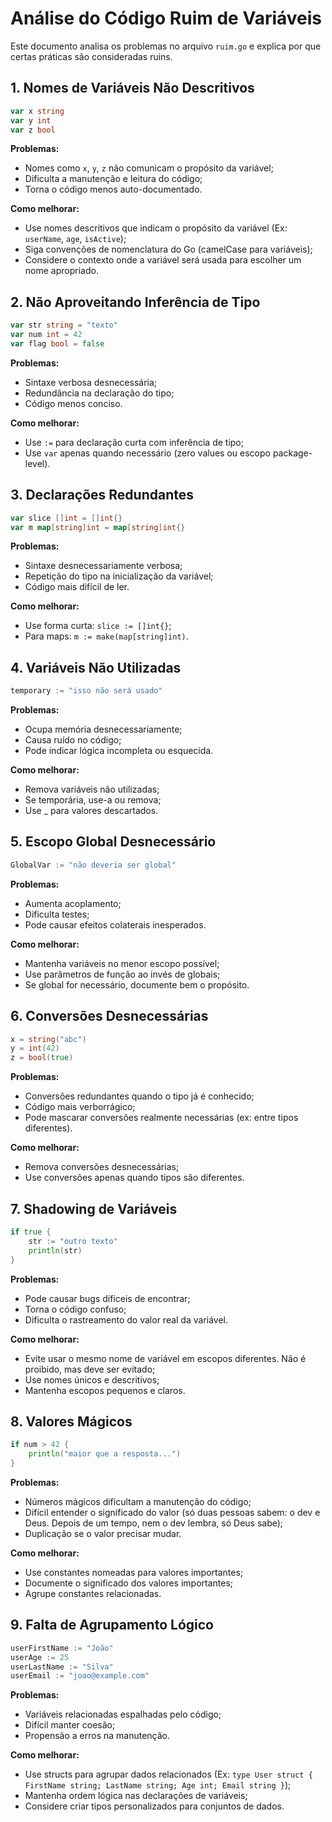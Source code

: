 # Análise do Código Ruim de Variáveis

Este documento analisa os problemas no arquivo `ruim.go` e explica por que certas práticas são consideradas ruins.

## 1. Nomes de Variáveis Não Descritivos
```go
var x string
var y int
var z bool
```
**Problemas:**
- Nomes como `x`, `y`, `z` não comunicam o propósito da variável;
- Dificulta a manutenção e leitura do código;
- Torna o código menos auto-documentado.

**Como melhorar:**
- Use nomes descritivos que indicam o propósito da variável (Ex: `userName`, `age`, `isActive`);
- Siga convenções de nomenclatura do Go (camelCase para variáveis);
- Considere o contexto onde a variável será usada para escolher um nome apropriado.

## 2. Não Aproveitando Inferência de Tipo
```go
var str string = "texto"
var num int = 42
var flag bool = false
```
**Problemas:**
- Sintaxe verbosa desnecessária;
- Redundância na declaração do tipo;
- Código menos conciso.

**Como melhorar:**
- Use `:=` para declaração curta com inferência de tipo;
- Use `var` apenas quando necessário (zero values ou escopo package-level).

## 3. Declarações Redundantes
```go
var slice []int = []int{}
var m map[string]int = map[string]int{}
```
**Problemas:**
- Sintaxe desnecessariamente verbosa;
- Repetição do tipo na inicialização da variável;
- Código mais difícil de ler.

**Como melhorar:**
- Use forma curta: `slice := []int{}`;
- Para maps: `m := make(map[string]int)`.

## 4. Variáveis Não Utilizadas
```go
temporary := "isso não será usado"
```
**Problemas:**
- Ocupa memória desnecessariamente;
- Causa ruído no código;
- Pode indicar lógica incompleta ou esquecida.

**Como melhorar:**
- Remova variáveis não utilizadas;
- Se temporária, use-a ou remova;
- Use _ para valores descartados.

## 5. Escopo Global Desnecessário
```go
GlobalVar := "não deveria ser global"
```
**Problemas:**
- Aumenta acoplamento;
- Dificulta testes;
- Pode causar efeitos colaterais inesperados.

**Como melhorar:**
- Mantenha variáveis no menor escopo possível;
- Use parâmetros de função ao invés de globais;
- Se global for necessário, documente bem o propósito.

## 6. Conversões Desnecessárias
```go
x = string("abc")
y = int(42)
z = bool(true)
```
**Problemas:**
- Conversões redundantes quando o tipo já é conhecido;
- Código mais verborrágico;
- Pode mascarar conversões realmente necessárias (ex: entre tipos diferentes).

**Como melhorar:**
- Remova conversões desnecessárias;
- Use conversões apenas quando tipos são diferentes.

## 7. Shadowing de Variáveis
```go
if true {
    str := "outro texto"
    println(str)
}
```
**Problemas:**
- Pode causar bugs difíceis de encontrar;
- Torna o código confuso;
- Dificulta o rastreamento do valor real da variável.

**Como melhorar:**
- Evite usar o mesmo nome de variável em escopos diferentes. Não é proibido, mas deve ser evitado;
- Use nomes únicos e descritivos;
- Mantenha escopos pequenos e claros.

## 8. Valores Mágicos
```go
if num > 42 {
    println("maior que a resposta...")
}
```
**Problemas:**
- Números mágicos dificultam a manutenção do código;
- Difícil entender o significado do valor (só duas pessoas sabem: o dev e Deus. Depois de um tempo, nem o dev lembra, só Deus sabe);
- Duplicação se o valor precisar mudar.

**Como melhorar:**
- Use constantes nomeadas para valores importantes;
- Documente o significado dos valores importantes;
- Agrupe constantes relacionadas.

## 9. Falta de Agrupamento Lógico
```go
userFirstName := "João"
userAge := 25
userLastName := "Silva"
userEmail := "joao@example.com"
```
**Problemas:**
- Variáveis relacionadas espalhadas pelo código;
- Difícil manter coesão;
- Propensão a erros na manutenção.

**Como melhorar:**
- Use structs para agrupar dados relacionados (Ex: `type User struct { FirstName string; LastName string; Age int; Email string }`);
- Mantenha ordem lógica nas declarações de variáveis;
- Considere criar tipos personalizados para conjuntos de dados.

